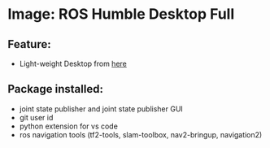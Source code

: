# Image:  ROS Humble Desktop Full

## Feature:
- Light-weight Desktop from [here](https://github.com/devcontainers/features/tree/main/src/desktop-lite)


## Package installed:
- joint state publisher and joint state publisher GUI
- git user id
- python extension for vs code
- ros navigation tools (tf2-tools, slam-toolbox, nav2-bringup, navigation2)